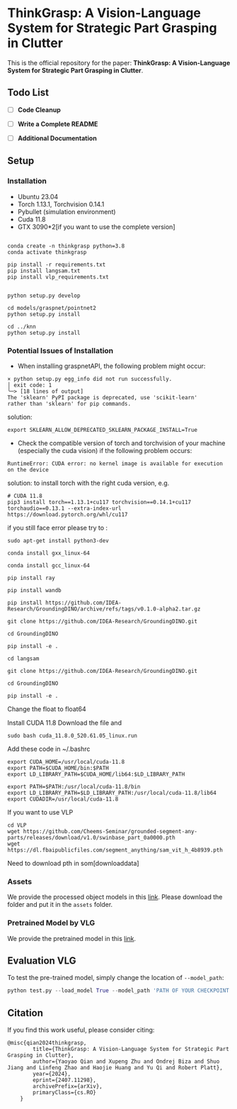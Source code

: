 # ThinkGrasp: A Vision-Language System for Strategic Part Grasping in Clutter
This is the official repository for the paper: **ThinkGrasp: A Vision-Language System for Strategic Part Grasping in Clutter**.


## Todo List
- [ ] **Code Cleanup**
- [ ] **Write a Complete README**
- [ ] **Additional Documentation**


## Setup
###  Installation

- Ubuntu 23.04
- Torch 1.13.1, Torchvision 0.14.1
- Pybullet (simulation environment)
- Cuda 11.8
- GTX 3090*2[if you want to use the complete version]

```

conda create -n thinkgrasp python=3.8
conda activate thinkgrasp

pip install -r requirements.txt
pip install langsam.txt
pip install vlp_requirements.txt


python setup.py develop

cd models/graspnet/pointnet2
python setup.py install

cd ../knn
python setup.py install
```

###  Potential Issues of Installation
- When installing graspnetAPI, the following problem might occur:
```
× python setup.py egg_info did not run successfully.
│ exit code: 1
╰─> [18 lines of output]
The 'sklearn' PyPI package is deprecated, use 'scikit-learn'
rather than 'sklearn' for pip commands.
```
solution:
```
export SKLEARN_ALLOW_DEPRECATED_SKLEARN_PACKAGE_INSTALL=True
```
- Check the compatible version of torch and torchvision of your machine (especially the cuda vision) if the following problem occurs:
```
RuntimeError: CUDA error: no kernel image is available for execution on the device
```
solution: to install torch with the right cuda version, e.g.
```
# CUDA 11.8
pip3 install torch==1.13.1+cu117 torchvision==0.14.1+cu117 torchaudio==0.13.1 --extra-index-url https://download.pytorch.org/whl/cu117
```

if you still face error please try to :
```
sudo apt-get install python3-dev

conda install gxx_linux-64

conda install gcc_linux-64

pip install ray

pip install wandb

pip install https://github.com/IDEA-Research/GroundingDINO/archive/refs/tags/v0.1.0-alpha2.tar.gz

git clone https://github.com/IDEA-Research/GroundingDINO.git

cd GroundingDINO

pip install -e .
```
```
cd langsam

git clone https://github.com/IDEA-Research/GroundingDINO.git

cd GroundingDINO

pip install -e .
```

Change the float to float64


Install CUDA 11.8 
Download the file and 
```
sudo bash cuda_11.8.0_520.61.05_linux.run
```

Add these code in ~/.bashrc
```
export CUDA_HOME=/usr/local/cuda-11.8
export PATH=$CUDA_HOME/bin:$PATH
export LD_LIBRARY_PATH=$CUDA_HOME/lib64:$LD_LIBRARY_PATH
```

```
export PATH=$PATH:/usr/local/cuda-11.8/bin
export LD_LIBRARY_PATH=$LD_LIBRARY_PATH:/usr/local/cuda-11.8/lib64
export CUDADIR=/usr/local/cuda-11.8
```

If you want to use VLP
```
cd VLP
wget https://github.com/Cheems-Seminar/grounded-segment-any-parts/releases/download/v1.0/swinbase_part_0a0000.pth
wget https://dl.fbaipublicfiles.com/segment_anything/sam_vit_h_4b8939.pth
```
Need to download pth in som[downloaddata]

### Assets
We provide the processed object models in this [link](https://drive.google.com/drive/folders/10Kyzzhgcnn1WUlQAhUDk9EBmCzk4p-Ar?usp=sharing). Please download the folder and put it in the `assets` folder.

### Pretrained Model by VLG
We provide the pretrained model in this [link](https://drive.google.com/drive/folders/19vsPWWdDoPDuGoRv5tFezaLEtzCPpsgv?usp=sharing). 

## Evaluation VLG
To test the pre-trained model, simply change the location of `--model_path`:

```python
python test.py --load_model True --model_path 'PATH OF YOUR CHECKPOINT FILE'
```

## Citation

If you find this work useful, please consider citing:

```
@misc{qian2024thinkgrasp,
        title={ThinkGrasp: A Vision-Language System for Strategic Part Grasping in Clutter},
        author={Yaoyao Qian and Xupeng Zhu and Ondrej Biza and Shuo Jiang and Linfeng Zhao and Haojie Huang and Yu Qi and Robert Platt},
        year={2024},
        eprint={2407.11298},
        archivePrefix={arXiv},
        primaryClass={cs.RO}
    }
```
